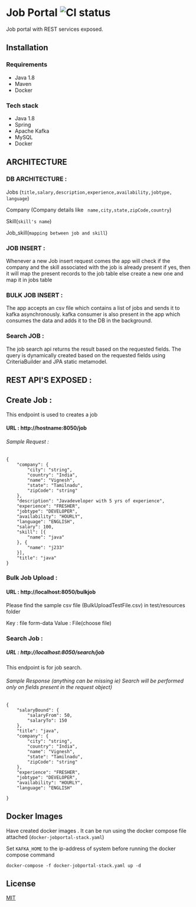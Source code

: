 # Job Portal ![CI status](https://img.shields.io/badge/build-passing-brightgreen.svg)

Job portal with REST services exposed.

## Installation

### Requirements
* Java 1.8
* Maven
* Docker

### Tech stack
* Java 1.8
* Spring
* Apache Kafka
* MySQL
* Docker

## ARCHITECTURE

### DB ARCHITECTURE :

Jobs (```title,salary,description,experience,availability,jobtype, language```)

Company (Company details like ``` name,city,state,zipCode,country```)

Skill(```skill's name```)

Job_skill(```mapping between job and skill```)

### JOB INSERT :

Whenever a new Job insert request comes the app will check if the company and the skill associated with the job is already present if yes, then it will map the present records to the job table else create a new one and map it in jobs table

### BULK JOB INSERT :

The app accepts an csv file which contains a list of jobs and sends it to kafka asynchronously. kafka consumer is also present in the app which consumes the data and adds it to the DB in the background.

### Search JOB :

The job search api returns the result based on the requested fields. The query is dynamically created based on the requested fields using CriteriaBuilder and JPA static metamodel.

## REST API'S EXPOSED :

## Create Job :

This endpoint is used to creates a job

#### URL : http://hostname:8050/job

###### Sample Request :

```
{
	"company": {
		"city": "string",
		"country": "India",
		"name": "Vignesh",
		"state": "Tamilnadu",
		"zipCode": "string"
	},
	"description": "Javadeveloper with 5 yrs of experience",
	"experience": "FRESHER",
	"jobtype": "DEVELOPER",
	"availability": "HOURLY",
	"language": "ENGLISH",
	"salary": 100,
	"skill": [{
		"name": "java"
	}, {
		"name": "j233"
	}],
	"title": "java"
}
```

### Bulk Job Upload :

#### URL : http://localhost:8050/bulkjob

Please find the sample csv file (BulkUploadTestFile.csv) in test/resources folder

Key : file form-data
Value : File(choose file)


### Search Job :

##### URL : http://localhost:8050/search/job


This endpoint is for job search.

###### Sample Response (anything can be missing ie) Search will be performed only on fields present in the request object)


```
{
	"salaryBound": {
		"salaryFrom": 50,
		"salaryTo": 150
	},
	"title": "java",
	"company": {
		"city": "string",
		"country": "India",
		"name": "Vignesh",
		"state": "Tamilnadu",
		"zipCode": "string"
	},
	"experience": "FRESHER",
	"jobtype": "DEVELOPER",
	"availability": "HOURLY",
	"language": "ENGLISH"

}
```
## Docker Images

Have created docker images . It can be run using the docker compose file attached (```docker-jobportal-stack.yaml```)

Set ```KAFKA_HOME``` to the ip-address of system before running the docker compose command

```
docker-compose -f docker-jobportal-stack.yaml up -d
```



## License
[MIT](https://choosealicense.com/licenses/mit/)